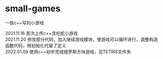 # small-games
一些c++写的小游戏  

2021.11.16 首次上传c++贪吃蛇小游戏  
2021.11.20 修改部分代码，加入继续游戏模块，使游戏可以循环进行，调整构造函数代码，用初始化代替了定义  
2022.01.09 使用c++初步完成俄罗斯方块游戏，见TETRIS文件夹  


